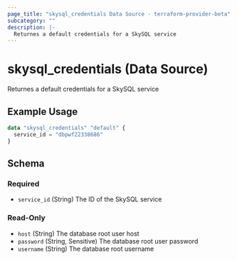 ```yaml
---
page_title: "skysql_credentials Data Source - terraform-provider-beta"
subcategory: ""
description: |-
  Returnes a default credentials for a SkySQL service
---
```


# skysql_credentials (Data Source)

Returnes a default credentials for a SkySQL service

## Example Usage

```terraform
data "skysql_credentials" "default" {
  service_id = "dbpwf22338686"
}
```

<!-- schema generated by tfplugindocs -->
## Schema

### Required

- `service_id` (String) The ID of the SkySQL service

### Read-Only

- `host` (String) The database root user host
- `password` (String, Sensitive) The database root user password
- `username` (String) The database root username

